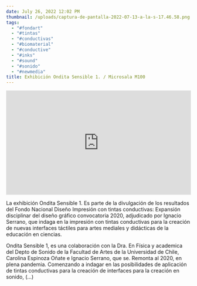 ```yaml
---
date: July 26, 2022 12:02 PM
thumbnail: /uploads/captura-de-pantalla-2022-07-13-a-la-s-17.46.58.png
tags:
  - "#fondart"
  - "#tintas"
  - "#conductivas"
  - "#biomaterial"
  - "#conductive"
  - "#inks"
  - "#sound"
  - "#sonido"
  - "#newmedia"
title: Exhibición Ondita Sensible 1. / Microsala M100
---
```

<div style="padding:56.25% 0 0 0;position:relative;"><iframe src="https://player.vimeo.com/video/731861925?h=892be1137e&amp;badge=0&amp;autopause=0&amp;player_id=0&amp;app_id=58479" frameborder="0" allow="autoplay; fullscreen; picture-in-picture" allowfullscreen style="position:absolute;top:0;left:0;width:100%;height:100%;" title="Ondita Sensible 1. Registro en edici&amp;oacute;n NO FINAL."></iframe></div><script src="https://player.vimeo.com/api/player.js"></script>

La exhibición Ondita Sensible 1. Es parte de la divulgación de los resultados del Fondo Nacional Diseño Impresión con tintas conductivas: Expansión disciplinar del diseño gráfico convocatoria 2020, adjudicado por Ignacio Serrano, que indaga en la impresión con tintas conductivas para la creación de nuevas interfaces táctiles para artes mediales y didácticas de la educación en ciencias.

Ondita Sensible 1, es una colaboración con la Dra. En Física y academica del Depto de Sonido de la Facultad de Artes de la Universidad de Chile, Carolina Espinoza Oñate e Ignacio Serrano, que se. Remonta al 2020, en plena pandemia. 
Comenzando a indagar en las posibilidades de aplicación de tintas conductivas para la creación de interfaces para la creación en sonido, (…)
